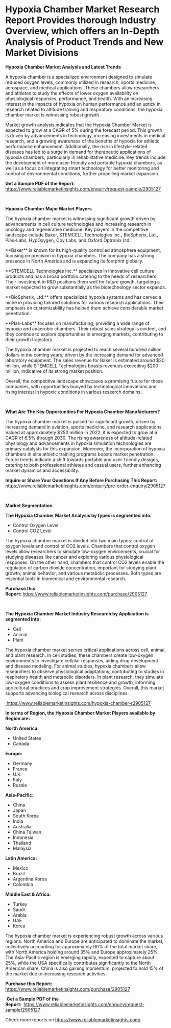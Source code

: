 <p><h1>Hypoxia Chamber Market Research Report Provides thorough Industry Overview, which offers an In-Depth Analysis of Product Trends and New Market Divisions</h1></p><p><strong>Hypoxia Chamber Market Analysis and Latest Trends</strong></p>
<p><p>A hypoxia chamber is a specialized environment designed to simulate reduced oxygen levels, commonly utilized in research, sports medicine, aerospace, and medical applications. These chambers allow researchers and athletes to study the effects of lower oxygen availability on physiological responses, performance, and health. With an increasing interest in the impacts of hypoxia on human performance and an uptick in research related to altitude training and respiratory conditions, the hypoxia chamber market is witnessing robust growth.</p><p>Market growth analysis indicates that the Hypoxia Chamber Market is expected to grow at a CAGR of 5% during the forecast period. This growth is driven by advancements in technology, increasing investments in medical research, and a growing awareness of the benefits of hypoxia for athletic performance enhancement. Additionally, the rise in lifestyle-related diseases has led to a surge in demand for therapeutic applications of hypoxia chambers, particularly in rehabilitative medicine. Key trends include the development of more user-friendly and portable hypoxia chambers, as well as a focus on integrating smart technology for better monitoring and control of environmental conditions, further propelling market expansion.</p></p>
<p><strong>Get a Sample PDF of the Report:&nbsp;</strong> <a href="https://www.reliablemarketinsights.com/enquiry/request-sample/2905127?utm_campaign=3221&utm_medium=2&utm_source=Github&utm_content=ia&utm_term=12032025&utm_id=hypoxia-chamber">https://www.reliablemarketinsights.com/enquiry/request-sample/2905127</a></p>
<p>&nbsp;</p>
<p><strong>Hypoxia Chamber Major Market Players</strong></p>
<p><p>The hypoxia chamber market is witnessing significant growth driven by advancements in cell culture technologies and increasing research in oncology and regenerative medicine. Key players in the competitive landscape include Baker, STEMCELL Technologies Inc., BioSpherix, Ltd., Plas-Labs, HypOxygen, Coy Labs, and Oxford Optronix Ltd.</p><p>**Baker** is known for its high-quality controlled atmosphere equipment, focusing on precision in hypoxia chambers. The company has a strong presence in North America and is expanding its footprint globally.</p><p>**STEMCELL Technologies Inc.** specializes in innovative cell culture products and has a broad portfolio catering to the needs of researchers. Their investment in R&D positions them well for future growth, targeting a market expected to grow substantially as the biotechnology sector expands. </p><p>**BioSpherix, Ltd.** offers specialized hypoxia systems and has carved a niche in providing tailored solutions for various research applications. Their emphasis on customizability has helped them achieve considerable market penetration.</p><p>**Plas-Labs** focuses on manufacturing, providing a wide range of hypoxia and anaerobic chambers. Their robust sales strategy is evident, and they continue to explore opportunities in emerging markets, contributing to their growth trajectory.</p><p>The hypoxia chamber market is projected to reach several hundred million dollars in the coming years, driven by the increasing demand for advanced laboratory equipment. The sales revenue for Baker is estimated around $30 million, while STEMCELL Technologies boasts revenues exceeding $200 million, indicative of its strong market position.</p><p>Overall, the competitive landscape showcases a promising future for these companies, with opportunities buoyed by technological innovations and rising interest in hypoxic conditions in various research domains.</p></p>
<p>&nbsp;</p>
<p><strong>What Are The Key Opportunities For Hypoxia Chamber Manufacturers?</strong></p>
<p><p>The hypoxia chamber market is poised for significant growth, driven by increasing demand in aviation, sports medicine, and research applications. Valued at approximately $250 million in 2022, it is expected to grow at a CAGR of 6.5% through 2030. The rising awareness of altitude-related physiology and advancements in hypoxia simulation technologies are primary catalysts for this expansion. Moreover, the incorporation of hypoxia chambers in elite athletic training programs boosts market penetration. Future trends indicate a shift towards portable and user-friendly designs, catering to both professional athletes and casual users, further enhancing market dynamics and accessibility.</p></p>
<p><strong>Inquire or Share Your Questions If Any Before Purchasing This Report:</strong> <a href="https://www.reliablemarketinsights.com/enquiry/pre-order-enquiry/2905127?utm_campaign=3221&utm_medium=2&utm_source=Github&utm_content=ia&utm_term=12032025&utm_id=hypoxia-chamber">https://www.reliablemarketinsights.com/enquiry/pre-order-enquiry/2905127</a></p>
<p>&nbsp;</p>
<p><strong>Market Segmentation</strong></p>
<p><strong>The Hypoxia Chamber Market Analysis by types is segmented into:</strong></p>
<p><ul><li>Control Oxygen Level</li><li>Control CO2 Level</li></ul></p>
<p><p>The hypoxia chamber market is divided into two main types: control of oxygen levels and control of CO2 levels. Chambers that control oxygen levels allow researchers to simulate low-oxygen environments, crucial for studying diseases like cancer and exploring various physiological responses. On the other hand, chambers that control CO2 levels enable the regulation of carbon dioxide concentration, important for studying plant growth, animal behavior, and various metabolic processes. Both types are essential tools in biomedical and environmental research.</p></p>
<p><strong>Purchase this Report:&nbsp;</strong><a href="https://www.reliablemarketinsights.com/purchase/2905127?utm_campaign=3221&utm_medium=2&utm_source=Github&utm_content=ia&utm_term=12032025&utm_id=hypoxia-chamber">https://www.reliablemarketinsights.com/purchase/2905127</a></p>
<p>&nbsp;</p>
<p><strong>The Hypoxia Chamber Market Industry Research by Application is segmented into:</strong></p>
<p><ul><li>Cell</li><li>Animal</li><li>Plant</li></ul></p>
<p><p>The hypoxia chamber market serves critical applications across cell, animal, and plant research. In cell studies, these chambers create low-oxygen environments to investigate cellular responses, aiding drug development and disease modeling. For animal studies, hypoxia chambers allow researchers to observe physiological adaptations, contributing to studies in respiratory health and metabolic disorders. In plant research, they simulate low-oxygen conditions to assess plant resilience and growth, informing agricultural practices and crop improvement strategies. Overall, this market supports advancing biological research across disciplines.</p></p>
<p><a href="https://www.reliablemarketinsights.com/hypoxia-chamber-r2905127?utm_campaign=3221&utm_medium=2&utm_source=Github&utm_content=ia&utm_term=12032025&utm_id=hypoxia-chamber">&nbsp;https://www.reliablemarketinsights.com/hypoxia-chamber-r2905127</a></p>
<p><strong>In terms of Region, the Hypoxia Chamber Market Players available by Region are:</strong></p>
<p>
    <p> <strong> North America: </strong>
        <ul>
            <li>United States</li>
            <li>Canada</li>
        </ul>
        </p> 
    <p> <strong> Europe: </strong>
        <ul>
            <li>Germany</li>
            <li>France</li>
            <li>U.K.</li>
            <li>Italy</li>
            <li>Russia</li>
        </ul>
        </p> 
    <p> <strong> Asia-Pacific: </strong>
        <ul>
            <li>China</li>
            <li>Japan</li>
            <li>South Korea</li>
            <li>India</li>
            <li>Australia</li>
            <li>China Taiwan</li>
            <li>Indonesia</li>
            <li>Thailand</li>
            <li>Malaysia</li>
        </ul>
        </p> 
    <p> <strong> Latin America: </strong>
        <ul>
            <li>Mexico</li>
            <li>Brazil</li>
            <li>Argentina Korea</li>
            <li>Colombia</li>
        </ul>
        </p> 
    <p> <strong> Middle East & Africa: </strong>
        <ul>
            <li>Turkey</li>
            <li>Saudi</li>
            <li>Arabia</li>
            <li>UAE</li>
            <li>Korea</li>
        </ul>
    </p>
    </p>
<p><p>The hypoxia chamber market is experiencing robust growth across various regions. North America and Europe are anticipated to dominate the market, collectively accounting for approximately 60% of the total market share, with North America holding around 35% and Europe approximately 25%. The Asia-Pacific region is emerging rapidly, expected to capture about 25%, while the USA specifically contributes significantly to the North American share. China is also gaining momentum, projected to hold 15% of the market due to increasing research activities.</p></p>
<p><strong>Purchase this Report: </strong><a href="https://www.reliablemarketinsights.com/purchase/2905127?utm_campaign=3221&utm_medium=2&utm_source=Github&utm_content=ia&utm_term=12032025&utm_id=hypoxia-chamber">https://www.reliablemarketinsights.com/purchase/2905127</a></p>
<p>&nbsp;<strong>Get a Sample PDF of the Report:&nbsp;&nbsp;</strong><a href="https://www.reliablemarketinsights.com/enquiry/request-sample/2905127?utm_campaign=3221&utm_medium=2&utm_source=Github&utm_content=ia&utm_term=12032025&utm_id=hypoxia-chamber">https://www.reliablemarketinsights.com/enquiry/request-sample/2905127</a></p>
<p><strong></strong></p>
<p>Check more reports on <a href="https://www.reliablemarketinsights.com/?utm_campaign=3221&utm_medium=2&utm_source=Github&utm_content=ia&utm_term=12032025&utm_id=hypoxia-chamber">https://www.reliablemarketinsights.com/</a></p>
